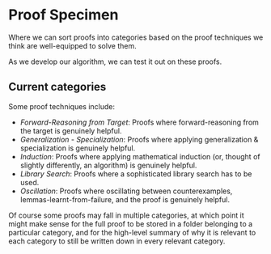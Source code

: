 # Proof Specimen

Where we can sort proofs into categories based on the proof techniques we think are well-equipped to solve them.

As we develop our algorithm, we can test it out on these proofs.

## Current categories

Some proof techniques include:
- *Forward-Reasoning from Target*: Proofs where forward-reasoning from the target is genuinely helpful.
- *Generalization - Specialization*: Proofs where applying generalization & specialization is genuinely helpful.
- *Induction*: Proofs where applying mathematical induction (or, thought of slightly differently, an algorithm) is genuinely helpful.
- *Library Search*: Proofs where a sophisticated library search has to be used.
- *Oscillation*:  Proofs where oscillating between counterexamples, lemmas-learnt-from-failure, and the proof is genuinely helpful.

Of course some proofs may fall in multiple categories, at which point it might make sense for the full proof to be stored in a folder belonging to a particular category, and for the high-level summary of why it is relevant to each category to still be written down in every relevant category.